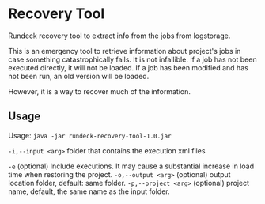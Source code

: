 # Recovery Tool

Rundeck recovery tool to extract info from the jobs from logstorage.

This is an emergency tool to retrieve information about project's jobs in case something catastrophically fails.
It is not infallible.
If a job has not been executed directly, it will not be loaded.
If a job has been modified and has not been run, an old version will be loaded.

However, it is a way to recover much of the information.

## Usage

Usage: `java -jar rundeck-recovery-tool-1.0.jar`

 `-i,--input <arg>`     folder that contains the execution xml files

 `-e`                   (optional) Include executions. It may cause a substantial  increase in load time when restoring the project.
 `-o,--output <arg>`    (optional) output location folder, default: same folder.
 `-p,--project <arg>`   (optional) project name, default, the same name as the input folder.

